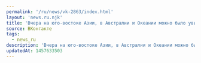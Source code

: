 ```yaml
---
permalink: '/ru/news/vk-2863/index.html'
layout: 'news.ru.njk'
title: 'Вчера на юго-востоке Азии, в Австралии и Океании можно было увидеть полное солнечное затмение. …'
source: ВКонтакте
tags:
  - news_ru
description: 'Вчера на юго-востоке Азии, в Австралии и Океании можно было увидеть полное солнечное затмение. …'
updatedAt: 1457633503
---
```

